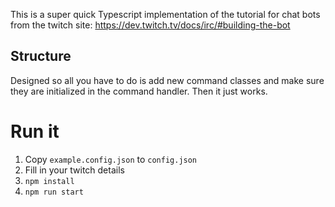 This is a super quick Typescript implementation of the tutorial for chat bots from the twitch site:
https://dev.twitch.tv/docs/irc/#building-the-bot

## Structure
Designed so all you have to do is add new command classes and make sure they are initialized in the command handler. Then it just works.

# Run it
1. Copy `example.config.json` to `config.json`
2. Fill in your twitch details
3. ```npm install```
4. ```npm run start```
